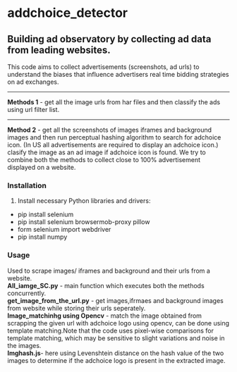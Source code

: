 # addchoice_detector
## Building ad observatory by collecting ad data from leading websites.
This code aims to collect advertisements (screenshots, ad urls) to understand the biases that influence advertisers real time bidding strategies on ad exchanges. 
*** 
**Methods 1** - get all the image urls from har files and then classify the ads using url filter list.
***
**Method 2** - get all the screenshots of images iframes and background images and then run perceptual hashing algorithm to search for adchoice icon. (In US all advertisements are required to display an adchoice icon.) clasify the image as an ad image if adchoice icon is found.
We try to combine both the methods to collect close to 100% advertisement displayed on a website.
### Installation
1. Install necessary Python libraries and drivers:
  - pip install selenium
  - pip install selenium browsermob-proxy pillow
  - form selenium import webdriver
  - pip install numpy
### Usage
Used to scrape images/ iframes and background and their urls from a website. <br />
**All_iamge_SC.py** - main function which executes both the methods concurrently.<br />
**get_image_from_the_url.py** - get images,ifrmaes and background images from website while storing their urls seperately. <br />
**Image_matchinhg using Opencv** - match the image obtained from scrapping the given url with adchoice logo using opencv, can be done using template matching.Note that the code uses pixel-wise comparisons for template matching, which may be sensitive to slight variations and noise in the images.<br />
**Imghash.js**- here using Levenshtein distance on the hash value of the two images to determine if the adchoice logo is present in the extracted image.<br />

